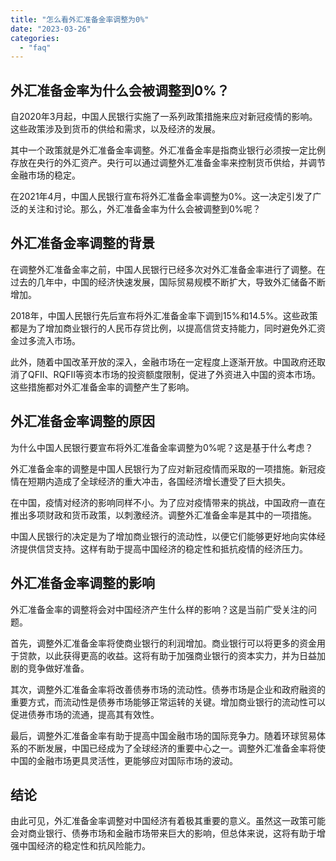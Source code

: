 ```yaml
---
title: "怎么看外汇准备金率调整为0%"
date: "2023-03-26"
categories: 
  - "faq"
---
```


## 外汇准备金率为什么会被调整到0%？

自2020年3月起，中国人民银行实施了一系列政策措施来应对新冠疫情的影响。这些政策涉及到货币的供给和需求，以及经济的发展。

其中一个政策就是外汇准备金率调整。外汇准备金率是指商业银行必须按一定比例存放在央行的外汇资产。央行可以通过调整外汇准备金率来控制货币供给，并调节金融市场的稳定。

在2021年4月，中国人民银行宣布将外汇准备金率调整为0%。这一决定引发了广泛的关注和讨论。那么，外汇准备金率为什么会被调整到0%呢？

## 外汇准备金率调整的背景

在调整外汇准备金率之前，中国人民银行已经多次对外汇准备金率进行了调整。在过去的几年中，中国的经济快速发展，国际贸易规模不断扩大，导致外汇储备不断增加。

2018年，中国人民银行先后宣布将外汇准备金率下调到15%和14.5%。这些政策都是为了增加商业银行的人民币存贷比例，以提高信贷支持能力，同时避免外汇资金过多流入市场。

此外，随着中国改革开放的深入，金融市场在一定程度上逐渐开放。中国政府还取消了QFII、RQFII等资本市场的投资额度限制，促进了外资进入中国的资本市场。这些措施都对外汇准备金率的调整产生了影响。

## 外汇准备金率调整的原因

为什么中国人民银行要宣布将外汇准备金率调整为0%呢？这是基于什么考虑？

外汇准备金率的调整是中国人民银行为了应对新冠疫情而采取的一项措施。新冠疫情在短期内造成了全球经济的重大冲击，各国经济增长遭受了巨大损失。

在中国，疫情对经济的影响同样不小。为了应对疫情带来的挑战，中国政府一直在推出多项财政和货币政策，以刺激经济。调整外汇准备金率是其中的一项措施。

中国人民银行的决定是为了增加商业银行的流动性，以便它们能够更好地向实体经济提供信贷支持。这样有助于提高中国经济的稳定性和抵抗疫情的经济压力。

## 外汇准备金率调整的影响

外汇准备金率的调整将会对中国经济产生什么样的影响？这是当前广受关注的问题。

首先，调整外汇准备金率将使商业银行的利润增加。商业银行可以将更多的资金用于贷款，以此获得更高的收益。这将有助于加强商业银行的资本实力，并为日益加剧的竞争做好准备。

其次，调整外汇准备金率将改善债券市场的流动性。债券市场是企业和政府融资的重要方式，而流动性是债券市场能够正常运转的关键。增加商业银行的流动性可以促进债券市场的流通，提高其有效性。

最后，调整外汇准备金率有助于提高中国金融市场的国际竞争力。随着环球贸易体系的不断发展，中国已经成为了全球经济的重要中心之一。调整外汇准备金率将使中国的金融市场更具灵活性，更能够应对国际市场的波动。

## 结论

由此可见，外汇准备金率调整对中国经济有着极其重要的意义。虽然这一政策可能会对商业银行、债券市场和金融市场带来巨大的影响，但总体来说，这将有助于增强中国经济的稳定性和抗风险能力。
